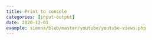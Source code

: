 ```yaml
---
title: Print to console
categories: [input-output]
date: 2020-12-01
example: sienna/blob/master/youtube/youtube-views.php
---
```

